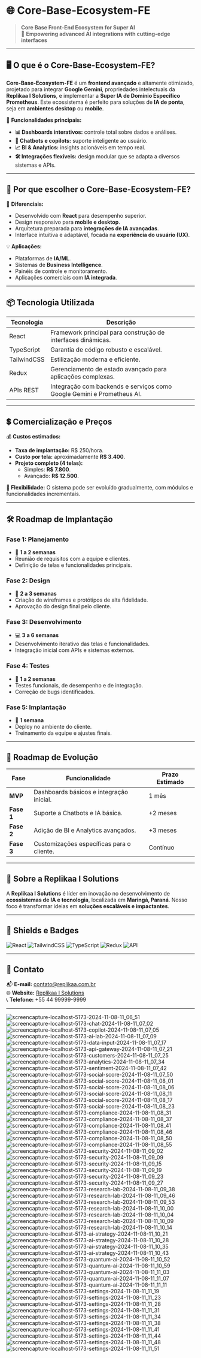 # 🌐 Core-Base-Ecosystem-FE

> **Core Base Front-End Ecosystem for Super AI**  
🚀 **Empowering advanced AI integrations with cutting-edge interfaces**

---

## 🖥️ **O que é o Core-Base-Ecosystem-FE?**

**Core-Base-Ecosystem-FE** é um **frontend avançado** e altamente otimizado, projetado para integrar **Google Gemini**, propriedades intelectuais da **Replikaa I Solutions**, e implementar a **Super IA de Domínio Específico Prometheus**. Este ecossistema é perfeito para soluções de **IA de ponta**, seja em **ambientes desktop** ou **mobile**. 

🔑 **Funcionalidades principais:**
- **📊 Dashboards interativos:** controle total sobre dados e análises.
- **🤖 Chatbots e copilots:** suporte inteligente ao usuário.
- **📈 BI & Analytics:** insights acionáveis em tempo real.
- **🛠️ Integrações flexíveis:** design modular que se adapta a diversos sistemas e APIs.

---

## 🚀 **Por que escolher o Core-Base-Ecosystem-FE?**

🌟 **Diferenciais:**
- Desenvolvido com **React** para desempenho superior.
- Design responsivo para **mobile e desktop**.
- Arquitetura preparada para **integrações de IA avançadas**.
- Interface intuitiva e adaptável, focada na **experiência do usuário (UX)**.

💡 **Aplicações:**
- Plataformas de **IA/ML**.
- Sistemas de **Business Intelligence**.
- Painéis de controle e monitoramento.
- Aplicações comerciais com **IA integrada**.

---

## 📦 **Tecnologia Utilizada**

| Tecnologia | Descrição                                                                 |
|------------|---------------------------------------------------------------------------|
| React      | Framework principal para construção de interfaces dinâmicas.             |
| TypeScript | Garantia de código robusto e escalável.                                   |
| TailwindCSS| Estilização moderna e eficiente.                                          |
| Redux      | Gerenciamento de estado avançado para aplicações complexas.              |
| APIs REST  | Integração com backends e serviços como Google Gemini e Prometheus AI.   |

---

## 💲 **Comercialização e Preços**

💰 **Custos estimados:**
- **Taxa de implantação:** R$ 250/hora.
- **Custo por tela:** aproximadamente **R$ 3.400**.
- **Projeto completo (4 telas):**
  - Simples: **R$ 7.800**.
  - Avançado: **R$ 12.500**.

**🔗 Flexibilidade:** O sistema pode ser evoluído gradualmente, com módulos e funcionalidades incrementais.

---

## 🛠️ **Roadmap de Implantação**

### **Fase 1: Planejamento**
- 🚧 **1 a 2 semanas**
- Reunião de requisitos com a equipe e clientes.
- Definição de telas e funcionalidades principais.

### **Fase 2: Design**
- 🎨 **2 a 3 semanas**
- Criação de wireframes e protótipos de alta fidelidade.
- Aprovação do design final pelo cliente.

### **Fase 3: Desenvolvimento**
- 💻 **3 a 6 semanas**
- Desenvolvimento iterativo das telas e funcionalidades.
- Integração inicial com APIs e sistemas externos.

### **Fase 4: Testes**
- 🧪 **1 a 2 semanas**
- Testes funcionais, de desempenho e de integração.
- Correção de bugs identificados.

### **Fase 5: Implantação**
- 🚀 **1 semana**
- Deploy no ambiente do cliente.
- Treinamento da equipe e ajustes finais.

---

## 📅 **Roadmap de Evolução**

| Fase           | Funcionalidade                              | Prazo Estimado |
|----------------|---------------------------------------------|----------------|
| **MVP**        | Dashboards básicos e integração inicial.   | 1 mês          |
| **Fase 1**     | Suporte a Chatbots e IA básica.            | +2 meses       |
| **Fase 2**     | Adição de BI e Analytics avançados.        | +3 meses       |
| **Fase 3**     | Customizações específicas para o cliente.  | Contínuo       |

---

## 🏢 **Sobre a Replikaa I Solutions**

A **Replikaa I Solutions** é líder em inovação no desenvolvimento de **ecossistemas de IA e tecnologia**, localizada em **Maringá, Paraná**. Nosso foco é transformar ideias em **soluções escaláveis e impactantes**.

---

## 🌟 **Shields e Badges**

![React](https://img.shields.io/badge/React-18.2.0-blue?logo=react)
![TailwindCSS](https://img.shields.io/badge/TailwindCSS-3.2-green?logo=tailwindcss)
![TypeScript](https://img.shields.io/badge/TypeScript-4.9-blue?logo=typescript)
![Redux](https://img.shields.io/badge/Redux-8.0-purple?logo=redux)
![API](https://img.shields.io/badge/API-REST-lightgrey?logo=api)

---

## 📧 **Contato**

📬 **E-mail:** contato@replikaa.com.br  
🌐 **Website:** [Replikaa I Solutions](https://www.replikaa.com.br)  
📞 **Telefone:** +55 44 99999-9999  

---


![screencapture-localhost-5173-2024-11-08-11_06_51](https://github.com/user-attachments/assets/54dbbe5a-f843-4d66-a941-928045e78ddd)
![screencapture-localhost-5173-chat-2024-11-08-11_07_02](https://github.com/user-attachments/assets/f3b0bacc-f4d3-4348-9e4a-2898654ea818)
![screencapture-localhost-5173-copilot-2024-11-08-11_07_05](https://github.com/user-attachments/assets/53bf6509-808d-457a-8272-4c8df9507e75)
![screencapture-localhost-5173-ai-lab-2024-11-08-11_07_09](https://github.com/user-attachments/assets/401cb6c7-0b28-4702-8415-6003b627aac1)
![screencapture-localhost-5173-data-input-2024-11-08-11_07_17](https://github.com/user-attachments/assets/64d00c57-cd56-429b-b8c7-c9d06b6194c4)
![screencapture-localhost-5173-api-gateway-2024-11-08-11_07_21](https://github.com/user-attachments/assets/5d3eba15-e668-4ad2-a495-7084f4f91f76)
![screencapture-localhost-5173-customers-2024-11-08-11_07_25](https://github.com/user-attachments/assets/8d402e56-3b1c-4d96-8c57-6ec71a2ab3d4)
![screencapture-localhost-5173-analytics-2024-11-08-11_07_34](https://github.com/user-attachments/assets/86195abc-89d7-42a0-8834-58d482c50d85)
![screencapture-localhost-5173-sentiment-2024-11-08-11_07_42](https://github.com/user-attachments/assets/446afeb3-d7ce-4d23-b806-1be90bb91fac)
![screencapture-localhost-5173-social-score-2024-11-08-11_07_50](https://github.com/user-attachments/assets/275d033e-19fb-4bac-86f8-f786fd0b51b1)
![screencapture-localhost-5173-social-score-2024-11-08-11_08_01](https://github.com/user-attachments/assets/1bec241d-a503-42be-bd28-bb5ecbe69bff)
![screencapture-localhost-5173-social-score-2024-11-08-11_08_06](https://github.com/user-attachments/assets/67cfd5bb-ed93-454f-bff8-8b2841c8f1ff)
![screencapture-localhost-5173-social-score-2024-11-08-11_08_11](https://github.com/user-attachments/assets/b35a08a1-809f-463c-82af-c9d0d72b8b84)
![screencapture-localhost-5173-social-score-2024-11-08-11_08_17](https://github.com/user-attachments/assets/dc445b93-c094-4a5f-a308-9ca38756c70e)
![screencapture-localhost-5173-social-score-2024-11-08-11_08_23](https://github.com/user-attachments/assets/0a2216a4-d9d0-473d-a728-55659cb52948)
![screencapture-localhost-5173-compliance-2024-11-08-11_08_31](https://github.com/user-attachments/assets/059454d9-7bb1-41a2-a6d0-8244cdfa92c3)
![screencapture-localhost-5173-compliance-2024-11-08-11_08_37](https://github.com/user-attachments/assets/6c872744-4dd7-4fac-8fcf-90d145bf1e2d)
![screencapture-localhost-5173-compliance-2024-11-08-11_08_41](https://github.com/user-attachments/assets/ba52e9cd-14a2-4fd2-803e-15cd7ea8a6c0)
![screencapture-localhost-5173-compliance-2024-11-08-11_08_46](https://github.com/user-attachments/assets/7ed3d69d-ab05-4b42-a22c-f136482355dd)
![screencapture-localhost-5173-compliance-2024-11-08-11_08_50](https://github.com/user-attachments/assets/ee0c4489-b09d-4cde-a8d0-885c04025898)
![screencapture-localhost-5173-compliance-2024-11-08-11_08_55](https://github.com/user-attachments/assets/de207250-c6eb-4608-bc31-488ade28d2bf)
![screencapture-localhost-5173-security-2024-11-08-11_09_02](https://github.com/user-attachments/assets/deb563bf-08f7-4a3b-8271-b59864e85582)
![screencapture-localhost-5173-security-2024-11-08-11_09_09](https://github.com/user-attachments/assets/db72b79d-96c4-42c3-bf9a-e2b8e7adbcec)
![screencapture-localhost-5173-security-2024-11-08-11_09_15](https://github.com/user-attachments/assets/ecde5e29-31e0-493c-ae42-d0af9a373d8f)
![screencapture-localhost-5173-security-2024-11-08-11_09_19](https://github.com/user-attachments/assets/728a454a-9512-4a9f-ac76-f3e68815217b)
![screencapture-localhost-5173-security-2024-11-08-11_09_23](https://github.com/user-attachments/assets/4a8f13f7-da3f-4d51-966f-93dc18e5fdb0)
![screencapture-localhost-5173-security-2024-11-08-11_09_27](https://github.com/user-attachments/assets/bb6b2c5e-a622-472f-a783-26f1265211de)
![screencapture-localhost-5173-research-lab-2024-11-08-11_09_38](https://github.com/user-attachments/assets/b5aa759c-281d-4e34-b40c-d6bdeb677a05)
![screencapture-localhost-5173-research-lab-2024-11-08-11_09_46](https://github.com/user-attachments/assets/0aeba09e-3341-4dd5-97d1-cb34687c7420)
![screencapture-localhost-5173-research-lab-2024-11-08-11_09_53](https://github.com/user-attachments/assets/b01391ae-ab9a-4568-9d6b-8de01ac2331f)
![screencapture-localhost-5173-research-lab-2024-11-08-11_10_00](https://github.com/user-attachments/assets/5aa96c63-87eb-40e8-8fb8-118ff60da954)
![screencapture-localhost-5173-research-lab-2024-11-08-11_10_04](https://github.com/user-attachments/assets/ad965628-5755-4e7b-bdf0-effa8841018b)
![screencapture-localhost-5173-research-lab-2024-11-08-11_10_09](https://github.com/user-attachments/assets/f77aff12-af80-4a20-b54f-29899e21221f)
![screencapture-localhost-5173-research-lab-2024-11-08-11_10_14](https://github.com/user-attachments/assets/baf1d3c2-282e-4d2a-bc6d-7e08df60ae3a)
![screencapture-localhost-5173-ai-strategy-2024-11-08-11_10_21](https://github.com/user-attachments/assets/bf7b4eda-5837-413b-bcc6-5042a32afbc9)
![screencapture-localhost-5173-ai-strategy-2024-11-08-11_10_28](https://github.com/user-attachments/assets/b914c1de-1209-4d73-a6ed-98250415a4ac)
![screencapture-localhost-5173-ai-strategy-2024-11-08-11_10_35](https://github.com/user-attachments/assets/028ad56f-e0dd-45b4-a0cd-7d6aff314298)
![screencapture-localhost-5173-ai-strategy-2024-11-08-11_10_43](https://github.com/user-attachments/assets/5fd8505f-a313-4b00-9c08-7c8fe59b3cb5)
![screencapture-localhost-5173-quantum-ai-2024-11-08-11_10_52](https://github.com/user-attachments/assets/863a33c5-54fc-4685-8fb6-7fe3b6b578ea)
![screencapture-localhost-5173-quantum-ai-2024-11-08-11_10_59](https://github.com/user-attachments/assets/a0e527ca-ea19-403b-a2c4-bb2a6355e6cc)
![screencapture-localhost-5173-quantum-ai-2024-11-08-11_11_03](https://github.com/user-attachments/assets/f4400d09-a450-4f04-ba52-a0bc3649ea00)
![screencapture-localhost-5173-quantum-ai-2024-11-08-11_11_07](https://github.com/user-attachments/assets/b7c64316-6f75-4bc0-bb24-fe8bf87fdc22)
![screencapture-localhost-5173-quantum-ai-2024-11-08-11_11_11](https://github.com/user-attachments/assets/edf2f0c5-f191-4363-80be-76887d435aeb)
![screencapture-localhost-5173-settings-2024-11-08-11_11_19](https://github.com/user-attachments/assets/0a195c42-58e8-4d28-8d31-c5705a242443)
![screencapture-localhost-5173-settings-2024-11-08-11_11_23](https://github.com/user-attachments/assets/3fbb13fe-5a81-486b-a450-5424e0b58faa)
![screencapture-localhost-5173-settings-2024-11-08-11_11_28](https://github.com/user-attachments/assets/9c55e405-2097-4848-8e6c-577698abc893)
![screencapture-localhost-5173-settings-2024-11-08-11_11_31](https://github.com/user-attachments/assets/c6de900a-c93e-447a-89b5-3448a81ddf5e)
![screencapture-localhost-5173-settings-2024-11-08-11_11_34](https://github.com/user-attachments/assets/443bc3b1-27a1-4d72-9e0d-d18d1067e364)
![screencapture-localhost-5173-settings-2024-11-08-11_11_38](https://github.com/user-attachments/assets/4e33e1dd-91b9-4971-82f3-b2489210b6e4)
![screencapture-localhost-5173-settings-2024-11-08-11_11_41](https://github.com/user-attachments/assets/71c289a8-7866-4752-94ef-6130f5919e2b)
![screencapture-localhost-5173-settings-2024-11-08-11_11_44](https://github.com/user-attachments/assets/c452d317-b35c-4924-ad50-967b06f57a24)
![screencapture-localhost-5173-settings-2024-11-08-11_11_48](https://github.com/user-attachments/assets/b1a11ef5-b514-497b-bb3f-27f97e54e791)
![screencapture-localhost-5173-settings-2024-11-08-11_11_51](https://github.com/user-attachments/assets/e5ff9fe6-7038-4d3b-a8bc-14cadf56f6fe)
